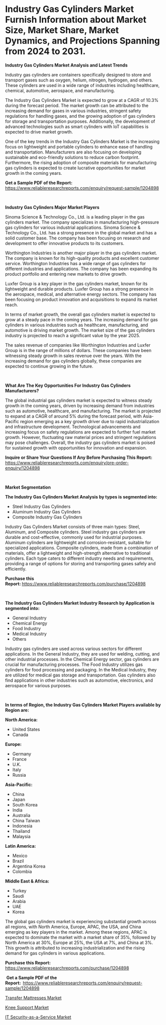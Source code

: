 <p><h1>Industry Gas Cylinders Market Furnish Information about Market Size, Market Share, Market Dynamics, and Projections Spanning from 2024 to 2031.</h1></p><p><strong>Industry Gas Cylinders Market Analysis and Latest Trends</strong></p>
<p><p>Industry gas cylinders are containers specifically designed to store and transport gases such as oxygen, helium, nitrogen, hydrogen, and others. These cylinders are used in a wide range of industries including healthcare, chemical, automotive, aerospace, and manufacturing.</p><p>The Industry Gas Cylinders Market is expected to grow at a CAGR of 10.3% during the forecast period. The market growth can be attributed to the increasing demand for gases in various industries, stringent safety regulations for handling gases, and the growing adoption of gas cylinders for storage and transportation purposes. Additionally, the development of advanced technologies such as smart cylinders with IoT capabilities is expected to drive market growth.</p><p>One of the key trends in the Industry Gas Cylinders Market is the increasing focus on lightweight and portable cylinders to enhance ease of handling and transportation. Manufacturers are also focusing on developing sustainable and eco-friendly solutions to reduce carbon footprint. Furthermore, the rising adoption of composite materials for manufacturing gas cylinders is expected to create lucrative opportunities for market growth in the coming years.</p></p>
<p><strong>Get a Sample PDF of the Report:&nbsp;</strong> <a href="https://www.reliableresearchreports.com/enquiry/request-sample/1204898">https://www.reliableresearchreports.com/enquiry/request-sample/1204898</a></p>
<p>&nbsp;</p>
<p><strong>Industry Gas Cylinders Major Market Players</strong></p>
<p><p>Sinoma Science & Technology Co., Ltd. is a leading player in the gas cylinders market. The company specializes in manufacturing high-pressure gas cylinders for various industrial applications. Sinoma Science & Technology Co., Ltd. has a strong presence in the global market and has a solid customer base. The company has been focusing on research and development to offer innovative products to its customers.</p><p>Worthington Industries is another major player in the gas cylinders market. The company is known for its high-quality products and excellent customer service. Worthington Industries has a wide range of gas cylinders for different industries and applications. The company has been expanding its product portfolio and entering new markets to drive growth.</p><p>Luxfer Group is a key player in the gas cylinders market, known for its lightweight and durable products. Luxfer Group has a strong presence in the aerospace, medical, and alternative energy sectors. The company has been focusing on product innovation and acquisitions to expand its market reach.</p><p>In terms of market growth, the overall gas cylinders market is expected to grow at a steady pace in the coming years. The increasing demand for gas cylinders in various industries such as healthcare, manufacturing, and automotive is driving market growth. The market size of the gas cylinders industry is projected to reach a significant value by the year 2025.</p><p>The sales revenue of companies like Worthington Industries and Luxfer Group is in the range of millions of dollars. These companies have been witnessing steady growth in sales revenue over the years. With the increasing demand for gas cylinders globally, these companies are expected to continue growing in the future.</p></p>
<p>&nbsp;</p>
<p><strong>What Are The Key Opportunities For Industry Gas Cylinders Manufacturers?</strong></p>
<p><p>The global industrial gas cylinders market is expected to witness steady growth in the coming years, driven by increasing demand from industries such as automotive, healthcare, and manufacturing. The market is projected to expand at a CAGR of around 5% during the forecast period, with Asia-Pacific region emerging as a key growth driver due to rapid industrialization and infrastructure development. Technological advancements and increasing focus on safety regulations are expected to further fuel market growth. However, fluctuating raw material prices and stringent regulations may pose challenges. Overall, the industry gas cylinders market is poised for sustained growth with opportunities for innovation and expansion.</p></p>
<p><strong>Inquire or Share Your Questions If Any Before Purchasing This Report:</strong> <a href="https://www.reliableresearchreports.com/enquiry/pre-order-enquiry/1204898">https://www.reliableresearchreports.com/enquiry/pre-order-enquiry/1204898</a></p>
<p>&nbsp;</p>
<p><strong>Market Segmentation</strong></p>
<p><strong>The Industry Gas Cylinders Market Analysis by types is segmented into:</strong></p>
<p><ul><li>Steel Industry Gas Cylinders</li><li>Aluminum Industry Gas Cylinders</li><li>Composite Industry Gas Cylinders</li></ul></p>
<p><p>Industry Gas Cylinders Market consists of three main types: Steel, Aluminum, and Composite cylinders. Steel industry gas cylinders are durable and cost-effective, commonly used for industrial purposes. Aluminum cylinders are lightweight and corrosion-resistant, suitable for specialized applications. Composite cylinders, made from a combination of materials, offer a lightweight and high-strength alternative to traditional cylinders. Each type caters to different industry needs and requirements, providing a range of options for storing and transporting gases safely and efficiently.</p></p>
<p><strong>Purchase this Report:&nbsp;</strong><a href="https://www.reliableresearchreports.com/purchase/1204898">https://www.reliableresearchreports.com/purchase/1204898</a></p>
<p>&nbsp;</p>
<p><strong>The Industry Gas Cylinders Market Industry Research by Application is segmented into:</strong></p>
<p><ul><li>General Industry</li><li>Chemical Energy</li><li>Food Industry</li><li>Medical Industry</li><li>Others</li></ul></p>
<p><p>Industry gas cylinders are used across various sectors for different applications. In the General Industry, they are used for welding, cutting, and other industrial processes. In the Chemical Energy sector, gas cylinders are crucial for manufacturing processes. The Food Industry utilizes gas cylinders for food processing and packaging. In the Medical Industry, they are utilized for medical gas storage and transportation. Gas cylinders also find applications in other industries such as automotive, electronics, and aerospace for various purposes.</p></p>
<p>&nbsp;</p>
<p><strong>In terms of Region, the Industry Gas Cylinders Market Players available by Region are:</strong></p>
<p>
    <p> <strong> North America: </strong>
        <ul>
            <li>United States</li>
            <li>Canada</li>
        </ul>
        </p> 
    <p> <strong> Europe: </strong>
        <ul>
            <li>Germany</li>
            <li>France</li>
            <li>U.K.</li>
            <li>Italy</li>
            <li>Russia</li>
        </ul>
        </p> 
    <p> <strong> Asia-Pacific: </strong>
        <ul>
            <li>China</li>
            <li>Japan</li>
            <li>South Korea</li>
            <li>India</li>
            <li>Australia</li>
            <li>China Taiwan</li>
            <li>Indonesia</li>
            <li>Thailand</li>
            <li>Malaysia</li>
        </ul>
        </p> 
    <p> <strong> Latin America: </strong>
        <ul>
            <li>Mexico</li>
            <li>Brazil</li>
            <li>Argentina Korea</li>
            <li>Colombia</li>
        </ul>
        </p> 
    <p> <strong> Middle East & Africa: </strong>
        <ul>
            <li>Turkey</li>
            <li>Saudi</li>
            <li>Arabia</li>
            <li>UAE</li>
            <li>Korea</li>
        </ul>
    </p>
    </p>
<p><p>The global gas cylinders market is experiencing substantial growth across all regions, with North America, Europe, APAC, the USA, and China emerging as key players in the market. Among these regions, APAC is expected to dominate the market with a market share of 35%, followed by North America at 30%, Europe at 25%, the USA at 7%, and China at 3%. This growth is attributed to increasing industrialization and the rising demand for gas cylinders in various applications.</p></p>
<p><strong>Purchase this Report: </strong><a href="https://www.reliableresearchreports.com/purchase/1204898">https://www.reliableresearchreports.com/purchase/1204898</a></p>
<p>&nbsp;<strong>Get a Sample PDF of the Report:&nbsp;&nbsp;</strong><a href="https://www.reliableresearchreports.com/enquiry/request-sample/1204898">https://www.reliableresearchreports.com/enquiry/request-sample/1204898</a></p>
<p><strong></strong></p>
<p><p><a href="https://github.com/khansimonweber1lqujlwoz15d/Market-Research-Report-List-1/blob/main/transfer-mattresses-market.md">Transfer Mattresses Market</a></p><p><a href="https://github.com/Sherrillcrooksxa8i18ucf2m/Market-Research-Report-List-1/blob/main/knee-support-market.md">Knee Support Market</a></p><p><a href="https://github.com/Chiragrp22/Market-Research-Report-List-3/blob/main/it-security-as-a-service-market.md">IT Security-as-a-Service Market</a></p></p>